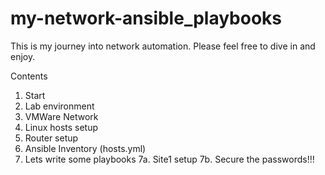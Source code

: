 # my-network-ansible_playbooks

This is my journey into network automation. Please feel free
to dive in and enjoy.

Contents
1. Start
2. Lab environment
3. VMWare Network
4. Linux hosts setup
5. Router setup
6. Ansible Inventory (hosts.yml)
7. Lets write some playbooks
7a. Site1 setup
7b. Secure the passwords!!!
